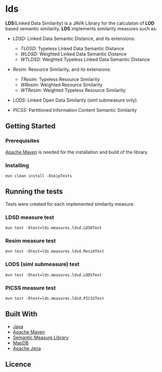 # lds
**LDS**(Linked Data Similarity) is a JAVA Library for the calculaton of **LOD** based semantic similarity. **LDS** implements similarity measures such as:

* *LDSD:* Linked Data Semantic Distance, and its extensions:
   * *TLDSD:* Typeless Linked Data Semantic Distance
   * *WLDSD:* Weighted Linked Data Semantic Distance
   * *WTLDSD:* Weighted Typeless Linked Data Semantic Distance

* *Resim:* Resource Similarity, and its extensions:
  * *TResim:* Typeless Resource Similarity
  * *WResim:* Weighted Resource Similarity
  * *WTResim:* Weighted Typeless Resource Similarity

* *LODS:* Linked Open Data Similarity (simI submeasure only)

* *PICSS:* Partitioned Information Content Semantic Similarity

## Getting Started

### Prerequisites
[Apache Maven](https://maven.apache.org/) is needed for the installation and build of the library.

### Installing

``` 
mvn clean install -DskipTests
```
## Running the tests
Tests were created for each implemented similarity measure.

### LDSD measure test

```
mvn test -Dtest=lds.measures.ldsd.LDSDTest
```

### Resim measure test
 
```
mvn test -Dtest=lds.measures.ldsd.ResimTest
```

### LODS (simI submeasure) test

```
mvn test -Dtest=lds.measures.ldsd.LODSTest
```

### PICSS measure test

```
mvn test -Dtest=lds.measures.ldsd.PICSSTest
```

## Built With
* [Java](https://www.java.com/download/)
* [Apache Maven](https://maven.apache.org/)
* [Semantic Measure Library](http://www.semantic-measures-library.org)
* [MapDB](http://www.mapdb.org/)
* [Apache Jena](https://jena.apache.org/)

## Licence
